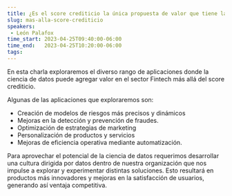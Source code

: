 ```yaml
---
title: ¿Es el score crediticio la única propuesta de valor que tiene la ciencia de datos?
slug: mas-alla-score-crediticio
speakers:
 - León Palafox
time_start: 2023-04-25T09:40:00-06:00
time_end:   2023-04-25T10:20:00-06:00
tags:
---
```


En esta charla exploraremos el diverso rango de aplicaciones donde la ciencia de datos puede agregar valor en el sector Fintech más allá del score crediticio. 

Algunas de las aplicaciones que exploraremos son: 
* Creación de modelos de riesgos más precisos y dinámicos
* Mejoras en la detección y prevención de fraudes. 
* Optimización de estrategias de marketing
* Personalización de productos y servicios
* Mejoras de eficiencia operativa mediante automatización.

Para aprovechar el potencial de la ciencia de datos requerimos desarrollar una cultura dirigida por datos dentro de nuestra organización que nos impulse a explorar y experimentar distintas soluciones. Esto resultará en productos más innovadores y mejoras en la satisfacción de usuarios, generando así ventaja competitiva.
